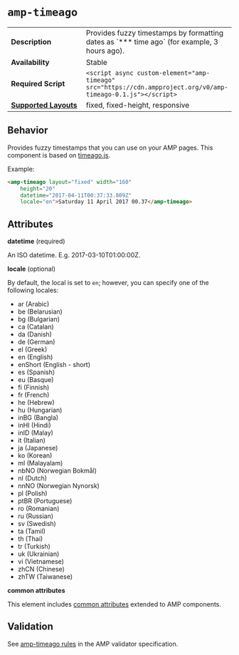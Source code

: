 <!--
Copyright 2017 The AMP HTML Authors. All Rights Reserved.

Licensed under the Apache License, Version 2.0 (the "License");
you may not use this file except in compliance with the License.
You may obtain a copy of the License at

      http://www.apache.org/licenses/LICENSE-2.0

Unless required by applicable law or agreed to in writing, software
distributed under the License is distributed on an "AS-IS" BASIS,
WITHOUT WARRANTIES OR CONDITIONS OF ANY KIND, either express or implied.
See the License for the specific language governing permissions and
limitations under the License.
-->

# <a name="`amp-timeago`"></a> `amp-timeago`

<table>
  <tr>
    <td width="40%"><strong>Description</strong></td>
    <td>Provides fuzzy timestamps by formatting dates as `*** time ago` (for example, 3 hours ago).</td>
  </tr>
  <tr>
    <td width="40%"><strong>Availability</strong></td>
    <td>Stable</td>
  </tr>
  <tr>
    <td width="40%"><strong>Required Script</strong></td>
    <td><code>&lt;script async custom-element="amp-timeago" src="https://cdn.ampproject.org/v0/amp-timeago-0.1.js">&lt;/script></code></td>
  </tr>
  <tr>
    <td width="40%"><strong><a href="https://www.ampproject.org/docs/guides/responsive/control_layout.html">Supported Layouts</a></strong></td>
    <td>fixed, fixed-height, responsive</td>
  </tr>
</table>

## Behavior

Provides fuzzy timestamps that you can use on your AMP pages. This component is based on <a href="https://github.com/hustcc/timeago.js">timeago.js</a>.

Example:

```html
<amp-timeago layout="fixed" width="160"
    height="20"
    datetime="2017-04-11T00:37:33.809Z"
    locale="en">Saturday 11 April 2017 00.37</amp-timeago>
```

## Attributes

**datetime** (required)

An ISO datetime. E.g. 2017-03-10T01:00:00Z.

**locale** (optional)

By default, the local is set to <code>en</code>; however, you can specify one of the following locales:

<ul>
  <li>ar (Arabic)</li>
  <li>be (Belarusian)</li>
  <li>bg (Bulgarian)</li>
  <li>ca (Catalan)</li>
  <li>da (Danish)</li>
  <li>de (German)</li>
  <li>el (Greek)</li>
  <li>en (English)</li>
  <li>enShort (English - short)</li>
  <li>es (Spanish)</li>
  <li>eu (Basque)</li>
  <li>fi (Finnish)</li>
  <li>fr (French)</li>
  <li>he (Hebrew)</li>
  <li>hu (Hungarian)</li>
  <li>inBG (Bangla)</li>
  <li>inHI (Hindi)</li>
  <li>inID (Malay)</li>
  <li>it (Italian)</li>
  <li>ja (Japanese)</li>
  <li>ko (Korean)</li>
  <li>ml (Malayalam)</li>
  <li>nbNO (Norwegian Bokmål)</li>
  <li>nl (Dutch)</li>
  <li>nnNO (Norwegian Nynorsk)</li>
  <li>pl (Polish)</li>
  <li>ptBR (Portuguese)</li>
  <li>ro (Romanian)</li>
  <li>ru (Russian)</li>
  <li>sv (Swedish)</li>
  <li>ta (Tamil)</li>
  <li>th (Thai)</li>
  <li>tr (Turkish)</li>
  <li>uk (Ukrainian)</li>
  <li>vi (Vietnamese)</li>
  <li>zhCN (Chinese)</li>
  <li>zhTW (Taiwanese)</li>
</ul>

**common attributes**

This element includes [common attributes](https://www.ampproject.org/docs/reference/common_attributes) extended to AMP components.

## Validation

See [amp-timeago rules](https://github.com/ampproject/amphtml/blob/master/extensions/amp-timeago/validator-amp-timeago.protoascii) in the AMP validator specification.
